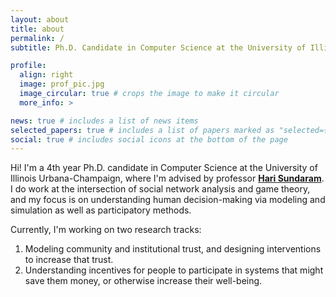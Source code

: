 ```yaml
---
layout: about
title: about
permalink: /
subtitle: Ph.D. Candidate in Computer Science at the University of Illinois Urbana-Champaign

profile:
  align: right
  image: prof_pic.jpg
  image_circular: true # crops the image to make it circular
  more_info: >

news: true # includes a list of news items
selected_papers: true # includes a list of papers marked as "selected={true}"
social: true # includes social icons at the bottom of the page
---
```


Hi! I'm a 4th year Ph.D. candidate in Computer Science at the University of Illinois Urbana-Champaign, where I'm advised by professor [**Hari Sundaram**](https://sundaram.cs.illinois.edu). I do work at the intersection of social network analysis and game theory, and my focus is on understanding human decision-making via modeling and simulation as well as participatory methods. 

Currently, I'm working on two research tracks: 

1. Modeling community and institutional trust, and designing interventions to increase that trust.
2. Understanding incentives for people to participate in systems that might save them money, or otherwise increase their well-being.
